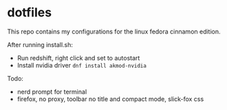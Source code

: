 # dotfiles

This repo contains my configurations for the linux fedora cinnamon edition.

After running install.sh:
- Run redshift, right click and set to autostart
- Install nvidia driver `dnf install akmod-nvidia`

Todo:
- nerd prompt for terminal
- firefox, no proxy, toolbar no title and compact mode, slick-fox css


